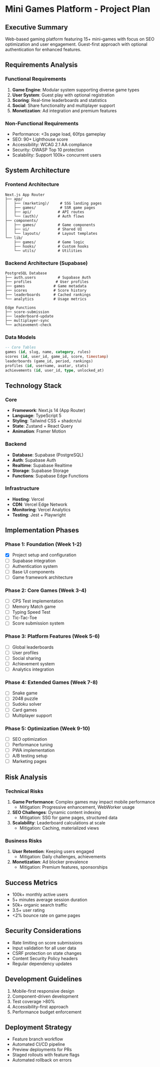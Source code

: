 # Mini Games Platform - Project Plan

## Executive Summary
Web-based gaming platform featuring 15+ mini-games with focus on SEO optimization and user engagement. Guest-first approach with optional authentication for enhanced features.

## Requirements Analysis

### Functional Requirements
1. **Game Engine**: Modular system supporting diverse game types
2. **User System**: Guest play with optional registration
3. **Scoring**: Real-time leaderboards and statistics
4. **Social**: Share functionality and multiplayer support
5. **Monetization**: Ad integration and premium features

### Non-Functional Requirements
- Performance: <3s page load, 60fps gameplay
- SEO: 90+ Lighthouse score
- Accessibility: WCAG 2.1 AA compliance
- Security: OWASP Top 10 protection
- Scalability: Support 100k+ concurrent users

## System Architecture

### Frontend Architecture
```
Next.js App Router
├── app/
│   ├── (marketing)/     # SSG landing pages
│   ├── games/           # SSR game pages
│   ├── api/            # API routes
│   └── (auth)/         # Auth flows
├── components/
│   ├── games/          # Game components
│   ├── ui/             # Shared UI
│   └── layouts/        # Layout templates
└── lib/
    ├── games/          # Game logic
    ├── hooks/          # Custom hooks
    └── utils/          # Utilities
```

### Backend Architecture (Supabase)
```
PostgreSQL Database
├── auth.users          # Supabase Auth
├── profiles           # User profiles
├── games             # Game metadata
├── scores            # Score history
├── leaderboards      # Cached rankings
└── analytics         # Usage metrics

Edge Functions
├── score-submission
├── leaderboard-update
├── multiplayer-sync
└── achievement-check
```

### Data Models
```sql
-- Core Tables
games (id, slug, name, category, rules)
scores (id, user_id, game_id, score, timestamp)
leaderboards (game_id, period, rankings)
profiles (id, username, avatar, stats)
achievements (id, user_id, type, unlocked_at)
```

## Technology Stack

### Core
- **Framework**: Next.js 14 (App Router)
- **Language**: TypeScript 5
- **Styling**: Tailwind CSS + shadcn/ui
- **State**: Zustand + React Query
- **Animation**: Framer Motion

### Backend
- **Database**: Supabase (PostgreSQL)
- **Auth**: Supabase Auth
- **Realtime**: Supabase Realtime
- **Storage**: Supabase Storage
- **Functions**: Supabase Edge Functions

### Infrastructure
- **Hosting**: Vercel
- **CDN**: Vercel Edge Network
- **Monitoring**: Vercel Analytics
- **Testing**: Jest + Playwright

## Implementation Phases

### Phase 1: Foundation (Week 1-2)
- [x] Project setup and configuration
- [ ] Supabase integration
- [ ] Authentication system
- [ ] Base UI components
- [ ] Game framework architecture

### Phase 2: Core Games (Week 3-4)
- [ ] CPS Test implementation
- [ ] Memory Match game
- [ ] Typing Speed Test
- [ ] Tic-Tac-Toe
- [ ] Score submission system

### Phase 3: Platform Features (Week 5-6)
- [ ] Global leaderboards
- [ ] User profiles
- [ ] Social sharing
- [ ] Achievement system
- [ ] Analytics integration

### Phase 4: Extended Games (Week 7-8)
- [ ] Snake game
- [ ] 2048 puzzle
- [ ] Sudoku solver
- [ ] Card games
- [ ] Multiplayer support

### Phase 5: Optimization (Week 9-10)
- [ ] SEO optimization
- [ ] Performance tuning
- [ ] PWA implementation
- [ ] A/B testing setup
- [ ] Marketing pages

## Risk Analysis

### Technical Risks
1. **Game Performance**: Complex games may impact mobile performance
   - Mitigation: Progressive enhancement, WebWorker usage
2. **SEO Challenges**: Dynamic content indexing
   - Mitigation: SSG for game pages, structured data
3. **Scalability**: Leaderboard calculations at scale
   - Mitigation: Caching, materialized views

### Business Risks
1. **User Retention**: Keeping users engaged
   - Mitigation: Daily challenges, achievements
2. **Monetization**: Ad blocker prevalence
   - Mitigation: Premium features, sponsorships

## Success Metrics
- 100k+ monthly active users
- 5+ minutes average session duration
- 50k+ organic search traffic
- 3.5+ user rating
- <2% bounce rate on game pages

## Security Considerations
- Rate limiting on score submissions
- Input validation for all user data
- CSRF protection on state changes
- Content Security Policy headers
- Regular dependency updates

## Development Guidelines
1. Mobile-first responsive design
2. Component-driven development
3. Test coverage >80%
4. Accessibility-first approach
5. Performance budget enforcement

## Deployment Strategy
- Feature branch workflow
- Automated CI/CD pipeline
- Preview deployments for PRs
- Staged rollouts with feature flags
- Automated rollback on errors